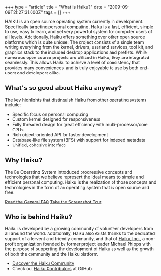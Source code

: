 +++
type = "article"
title = "What is Haiku?"
date = "2009-09-09T21:27:31.000Z"
tags = []
+++

HAIKU is an open source operating system currently in development. Specifically targeting personal computing, Haiku is a fast, efficient, simple to use, easy to learn, and yet very powerful system for computer users of all levels. Additionally, Haiku offers something over other open source platforms which is quite unique: The project consists of a single team writing everything from the kernel, drivers, userland services, tool kit, and graphics stack to the included desktop applications and preflets. While numerous open source projects are utilized in Haiku, they are integrated seamlessly. This allows Haiku to achieve a level of consistency that provides many conveniences, and is truly enjoyable to use by both end-users and developers alike.

## What's so good about Haiku anyway?

The key highlights that distinguish Haiku from other operating systems include:

  * Specific focus on personal computing
  * Custom kernel designed for responsiveness
  * Fully threaded design for great efficiency with multi-processor/core CPUs
  * Rich object-oriented API for faster development
  * Database-like file system (BFS) with support for indexed metadata
  * Unified, cohesive interface

## Why Haiku?

The Be Operating System introduced progressive concepts and technologies that we believe represent the ideal means to simple and efficient personal computing. Haiku is the realization of those concepts and technologies in the form of an operating system that is open source and free.

[Read the General FAQ](/about/faq)
[Take the Screenshot Tour](/slideshows/haiku-tour)

## Who is behind Haiku?

Haiku is developed by a growing community of volunteer developers from all around the world. Additionally, Haiku also exists thanks to the dedicated support of a fervent and friendly community, and that of [Haiku, Inc.](https://haiku-inc.org), a non-profit organization founded by former project leader Michael Phipps with the purpose of supporting the development of Haiku as well as the growth of both the community and the Haiku platform.

  * [Discover the Haiku Community](/community)
  * Check out [Haiku Contributors](https://github.com/haiku/haiku/graphs/contributors) at GitHub
